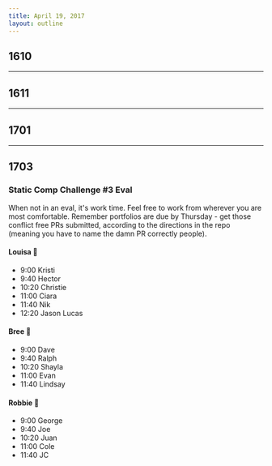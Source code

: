 ```yaml
---
title: April 19, 2017
layout: outline
---
```


## 1610

----------------------------------------------- 

## 1611

-----------------------------------------------

## 1701

-----------------------------------------------

## 1703

### Static Comp Challenge #3 Eval
When not in an eval, it's work time. Feel free to work from wherever you are most comfortable. Remember portfolios are due by Thursday - get those conflict free PRs submitted, according to the directions in the repo (meaning you have to name the damn PR correctly people).

#### Louisa :hear_no_evil:

- 9:00 Kristi
- 9:40 Hector
- 10:20 Christie
- 11:00 Ciara
- 11:40 Nik
- 12:20 Jason Lucas

#### Bree :see_no_evil:

- 9:00 Dave
- 9:40 Ralph
- 10:20 Shayla
- 11:00 Evan
- 11:40 Lindsay

#### Robbie :speak_no_evil:

- 9:00 George
- 9:40 Joe
- 10:20 Juan
- 11:00 Cole
- 11:40 JC
